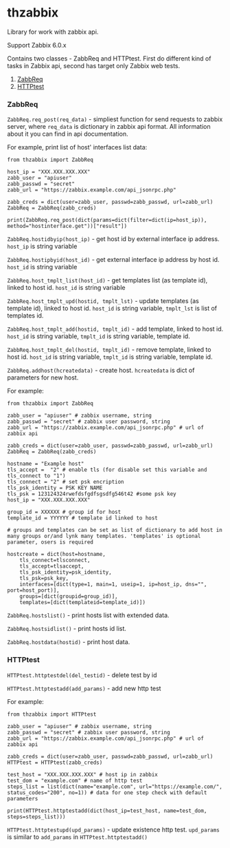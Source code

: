 # thzabbix

Library for work with zabbix api.

Support Zabbix 6.0.x

Contains two classes - ZabbReq and HTTPtest. First do different kind of tasks in Zabbix api, second has target only Zabbix web tests.

1. [ZabbReq](#zabbreq)
2. [HTTPtest](#httptest)

### ZabbReq

`ZabbReq.req_post(req_data)` - simpliest function for send requests to zabbix server, where `req_data` is dictionary in zabbix api format. All information about it you can find in api documentation.

For example, print list of host' interfaces list data:

```
from thzabbix import ZabbReq

host_ip = "XXX.XXX.XXX.XXX"
zabb_user = "apiuser"
zabb_passwd = "secret"
zabb_url = "https://zabbix.example.com/api_jsonrpc.php"

zabb_creds = dict(user=zabb_user, passwd=zabb_passwd, url=zabb_url)
ZabbReq = ZabbReq(zabb_creds)

print(ZabbReq.req_post(dict(params=dict(filter=dict(ip=host_ip)), method="hostinterface.get"))["result"])
```

`ZabbReq.hostidbyip(host_ip)` - get host id by external interface ip address. `host_ip` is string variable

`ZabbReq.hostipbyid(host_id)` - get external interface ip address by host id. `host_id` is string variable

`ZabbReq.host_tmplt_list(host_id)` - get templates list (as template id), linked to host id. `host_id` is string variable

`ZabbReq.host_tmplt_upd(hostid, tmplt_lst)` - update templates (as template id), linked to host id. `host_id` is string variable, `tmplt_lst` is list of templates id.

`ZabbReq.host_tmplt_add(hostid, tmplt_id)` - add template, linked to host id. `host_id` is string variable, `tmplt_id` is string variable, template id.

`ZabbReq.host_tmplt_del(hostid, tmplt_id)` - remove template, linked to host id. `host_id` is string variable, `tmplt_id` is string variable, template id.

`ZabbReq.addhost(hcreatedata)` - create host. `hcreatedata` is dict of parameters for new host. 

For example:

```
from thzabbix import ZabbReq

zabb_user = "apiuser" # zabbix username, string
zabb_passwd = "secret" # zabbix user password, string
zabb_url = "https://zabbix.example.com/api_jsonrpc.php" # url of zabbix api

zabb_creds = dict(user=zabb_user, passwd=zabb_passwd, url=zabb_url)
ZabbReq = ZabbReq(zabb_creds)

hostname = "Example host"
tls_accept =  "2" # enable tls (for disable set this variable and tls_connect to "1")
tls_connect = "2" # set psk encription
tls_psk_identity = PSK KEY NAME
tls_psk = 123124324rwefdsfgdfsgsdfg546t42 #some psk key
host_ip = "XXX.XXX.XXX.XXX"

group_id = XXXXXX # group id for host
template_id = YYYYYY # template id linked to host

# groups and templates can be set as list of dictionary to add host in many groups or/and lynk many templates. 'templates' is optional parameter, osers is required

hostcreate = dict(host=hostname, 
    tls_connect=tlsconnect, 
    tls_accept=tlsaccept, 
    tls_psk_identity=psk_identity, 
    tls_psk=psk_key, 
    interfaces=[dict(type=1, main=1, useip=1, ip=host_ip, dns="", port=host_port)], 
    groups=[dict(groupid=group_id)], 
    templates=[dict(templateid=template_id)])
```

`ZabbReq.hostslist()` - print hosts list with extended data. 

`ZabbReq.hostsidlist()` - print hosts id list. 

`ZabbReq.hostdata(hostid)` - print host data. 

### HTTPtest

`HTTPtest.httptestdel(del_testid)` - delete test by id

`HTTPtest.httptestadd(add_params)` - add new http test

For example:

```
from thzabbix import HTTPtest

zabb_user = "apiuser" # zabbix username, string
zabb_passwd = "secret" # zabbix user password, string
zabb_url = "https://zabbix.example.com/api_jsonrpc.php" # url of zabbix api

zabb_creds = dict(user=zabb_user, passwd=zabb_passwd, url=zabb_url)
HTTPtest = HTTPtest(zabb_creds)

test_host = "XXX.XXX.XXX.XXX" # host ip in zabbix
test_dom = "example.com" # name of http test
steps_list = list(dict(name="example.com", url="https://example.com/", status_codes="200", no=1)) # data for one step check with default parameters

print(HTTPtest.httptestadd(dict(host_ip=test_host, name=test_dom, steps=steps_list)))
```

`HTTPtest.httptestupd(upd_params)` - update existence http test. `upd_params` is similar to `add_params` in `HTTPtest.httptestadd()`
